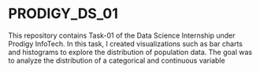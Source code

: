 # PRODIGY_DS_01
This repository contains Task-01 of the Data Science Internship under Prodigy InfoTech. In this task, I created visualizations such as bar charts and histograms to explore the distribution of population data. The goal was to analyze the distribution of a categorical and continuous variable
